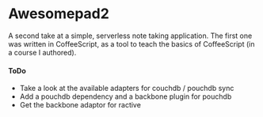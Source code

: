 Awesomepad2
===========

A second take at a simple, serverless note taking application. The first one was written in
CoffeeScript, as a tool to teach the basics of CoffeeScript (in a course I authored).


#### ToDo


* Take a look at the available adapters for couchdb / pouchdb sync
* Add a pouchdb dependency and a backbone plugin for pouchdb
* Get the backbone adaptor for ractive 
